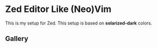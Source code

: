 # Zed Editor Like (Neo)Vim

This is my setup for Zed. This setup is based on **solarized-dark** colors.

## Gallery
